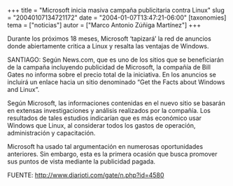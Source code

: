 +++
title = "Microsoft inicia masiva campaña publicitaria contra Linux"
slug = "20040107134721172"
date = "2004-01-07T13:47:21-06:00"
[taxonomies]
tema = ["noticias"]
autor = ["Marco Antonio Zúñiga Martínez"]
+++

Durante los próximos 18 meses, Microsoft ‘tapizará’ la red de anuncios
donde abiertamente critica a Linux y resalta las ventajas de Windows.

<!-- more -->
SANTIAGO: Según News.com, que es uno de los sitios que se beneficiarán
de la campaña incluyendo publicidad de Microsoft, la compañía de Bill
Gates no informa sobre el precio total de la iniciativa. En los anuncios
se incluirá un enlace hacia un sitio denominado “Get the Facts about
Windows and Linux”.

Según Microsoft, las informaciones contenidas en el nuevo sitio se
basarán en extensas investigaciones y análisis realizados por la
compañía. Los resultados de tales estudios indicarían que es más
económico usar Windows que Linux, al considerar todos los gastos de
operación, administración y capacitación.

Microsoft ha usado tal argumentación en numerosas oportunidades
anteriores. Sin embargo, esta es la primera ocasión que busca promover
sus puntos de vista mediante la publicidad pagada.

FUENTE: <http://www.diarioti.com/gate/n.php?id=4580>
